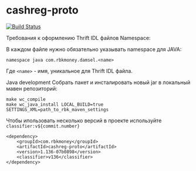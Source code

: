 # cashreg-proto


[![Build Status](http://ci.rbkmoney.com/buildStatus/icon?job=rbkmoney_private/cashreg-proto/master)](http://ci.rbkmoney.com/job/rbkmoney_private/job/cashreg-proto/job/master/)


Требования к оформлению Thrift IDL файлов
Namespace:

В каждом файле нужно обязательно указывать namespace для JAVA:

```
namespace java com.rbkmoney.damsel.<name>
```

Где `<name>` - имя, уникальное для Thrift IDL файлa.

Java development
Собрать пакет и инсталировать новый jar в локальный мавен репозиторий:

```
make wc_compile
make wc_java_install LOCAL_BUILD=true SETTINGS_XML=path_to_rbk_maven_settings
```

Чтобы ипользовать несколько версий в проекте используйте `classifier:v${commit.number}`

```
<dependency>
    <groupId>com.rbkmoney</groupId>
    <artifactId>cashreg-proto</artifactId>
    <version>1.136-07b0898</version>
    <classifier>v136</classifier>
</dependency>
```
